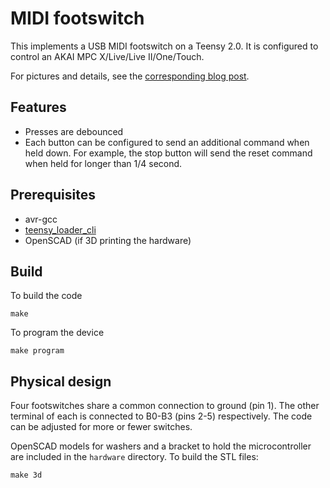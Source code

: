 # MIDI footswitch

This implements a USB MIDI footswitch on a Teensy 2.0. It is configured to
control an AKAI MPC X/Live/Live II/One/Touch.

For pictures and details, see the [corresponding blog
post](https://po-ru.com/2020/08/03/diy-usb-midi-footswitch).

## Features

- Presses are debounced
- Each button can be configured to send an additional command when held down.
  For example, the stop button will send the reset command when held for longer
  than 1/4 second.

## Prerequisites

- avr-gcc
- [teensy_loader_cli](https://github.com/PaulStoffregen/teensy_loader_cli)
- OpenSCAD (if 3D printing the hardware)

## Build

To build the code

    make

To program the device

    make program

## Physical design

Four footswitches share a common connection to ground (pin 1). The other
terminal of each is connected to B0-B3 (pins 2-5) respectively. The code can be adjusted
for more or fewer switches.

OpenSCAD models for washers and a bracket to hold the microcontroller are
included in the `hardware` directory. To build the STL files:

    make 3d
